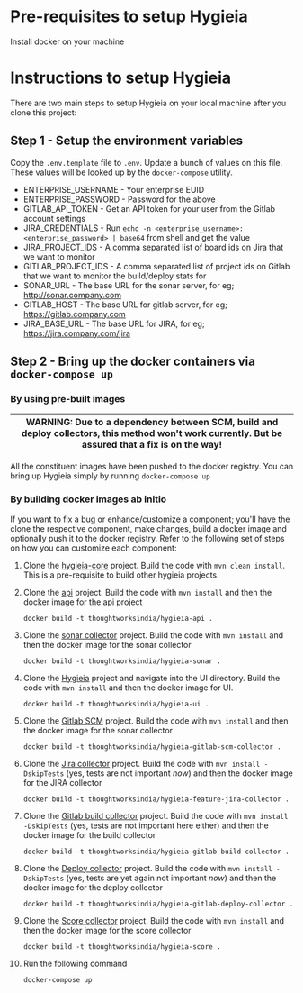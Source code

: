 # Pre-requisites to setup Hygieia

Install docker on your machine

# Instructions to setup Hygieia

There are two main steps to setup Hygieia on your local machine after you clone this project:

## Step 1 - Setup the environment variables

Copy the `.env.template` file to `.env`. Update a bunch of values on this file. These values will be looked up by the `docker-compose` utility.
  * ENTERPRISE_USERNAME - Your enterprise EUID
  * ENTERPRISE_PASSWORD - Password for the above
  * GITLAB_API_TOKEN - Get an API token for your user from the Gitlab account settings
  * JIRA_CREDENTIALS - Run `echo -n <enterprise_username>:<enterprise_password> | base64` from shell and get the value
  * JIRA_PROJECT_IDS - A comma separated list of board ids on Jira that we want to monitor
  * GITLAB_PROJECT_IDS - A comma separated list of project ids on Gitlab that we want to monitor the build/deploy stats for
  * SONAR_URL - The base URL for the sonar server, for eg; http://sonar.company.com
  * GITLAB_HOST - The base URL for gitlab server, for eg; https://gitlab.company.com
  * JIRA_BASE_URL - The base URL for JIRA, for eg; https://jira.company.com/jira

## Step 2 - Bring up the docker containers via `docker-compose up`

### By using pre-built images

| WARNING: Due to a dependency between SCM, build and deploy collectors, this method won't work currently. But be assured that a fix is on the way! |
| --- |

All the constituent images have been pushed to the docker registry. You can bring up Hygieia simply by running `docker-compose up`


### By building docker images ab initio

If you want to fix a bug or enhance/customize a component; you'll have the clone the respective component, make changes, build a docker image and optionally push it to the docker registry. Refer to the following set of steps on how you can customize each component:

1. Clone the [hygieia-core](https://github.com/Hygieia/hygieia-core) project. Build the code with `mvn clean install`. This is a pre-requisite to build other hygieia projects.

2. Clone the [api](https://github.com/Hygieia/api) project. Build the code with `mvn install` and then the docker image for the api project

    `docker build -t thoughtworksindia/hygieia-api .`

3. Clone the [sonar collector](https://github.com/Hygieia/hygieia-codequality-sonar-collector) project. Build the code with `mvn install` and then the docker image for the sonar collector

    `docker build -t thoughtworksindia/hygieia-sonar .`

4. Clone the [Hygieia](https://github.com/Hygieia/Hygieia) project and navigate into the UI directory. Build the code with `mvn install` and then the docker image for UI.

   `docker build -t thoughtworksindia/hygieia-ui .`

5. Clone the [Gitlab SCM](https://github.com/kumarsi/hygieia-scm-gitlab-collector) project. Build the code with `mvn install` and then the docker image for the sonar collector

    `docker build -t thoughtworksindia/hygieia-gitlab-scm-collector .`

6. Clone the [Jira collector](https://github.com/kumarsi/hygieia-feature-jira-collector) project. Build the code with `mvn install -DskipTests` (yes, tests are not important _now_) and then the docker image for the JIRA collector

    `docker build -t thoughtworksindia/hygieia-feature-jira-collector .`

7. Clone the [Gitlab build collector](https://github.com/kumarsi/hygieia-build-gitlab-collector) project. Build the code with `mvn install -DskipTests` (yes, tests are not important here either) and then the docker image for the build collector

    `docker build -t thoughtworksindia/hygieia-gitlab-build-collector .`

8. Clone the [Deploy collector](https://github.com/kumarsi/hygieia-deploy-gitlab-collector) project. Build the code with `mvn install -DskipTests` (yes, tests are yet again not important _now_) and then the docker image for the deploy collector

    `docker build -t thoughtworksindia/hygieia-gitlab-deploy-collector .`

9.  Clone the [Score collector](https://github.com/Hygieia/hygieia-misc-score-collector) project. Build the code with `mvn install` and then the docker image for the score collector

    `docker build -t thoughtworksindia/hygieia-score .`

10. Run the following command

    `docker-compose up`
    